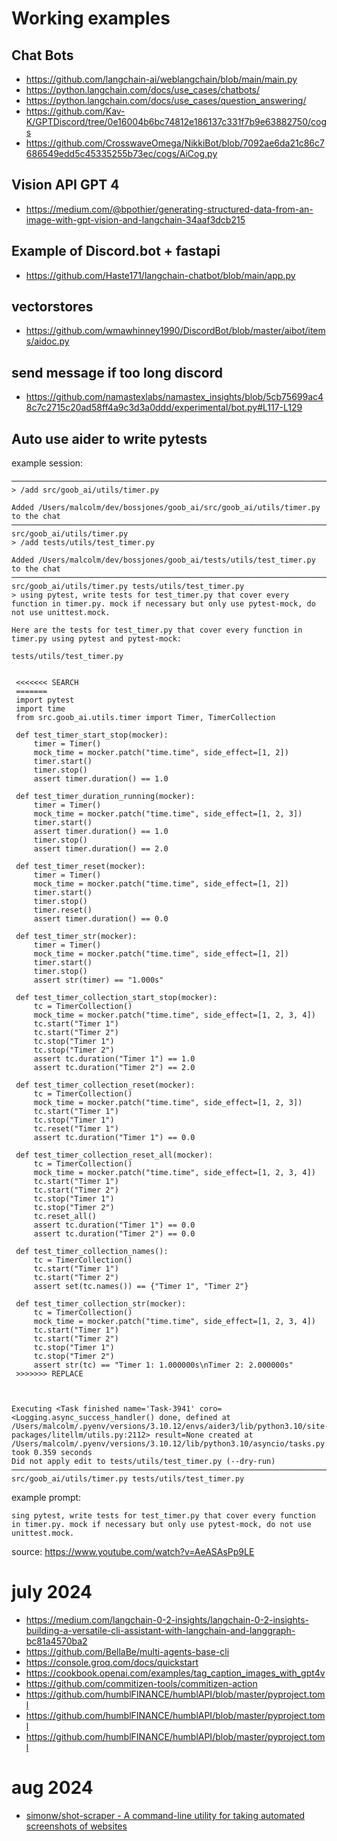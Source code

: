 # Working examples

## Chat Bots

- <https://github.com/langchain-ai/weblangchain/blob/main/main.py>
- <https://python.langchain.com/docs/use_cases/chatbots/>
- <https://python.langchain.com/docs/use_cases/question_answering/>
- <https://github.com/Kav-K/GPTDiscord/tree/0e16004b6bc74812e186137c331f7b9e63882750/cogs>
- <https://github.com/CrosswaveOmega/NikkiBot/blob/7092ae6da21c86c7686549edd5c45335255b73ec/cogs/AiCog.py>

## Vision API GPT 4

- <https://medium.com/@bpothier/generating-structured-data-from-an-image-with-gpt-vision-and-langchain-34aaf3dcb215>

## Example of Discord.bot + fastapi

- <https://github.com/Haste171/langchain-chatbot/blob/main/app.py>

## vectorstores

- <https://github.com/wmawhinney1990/DiscordBot/blob/master/aibot/items/aidoc.py>

## send message if too long discord

- <https://github.com/namastexlabs/namastex_insights/blob/5cb75699ac48c7c2715c20ad58ff4a9c3d3a0ddd/experimental/bot.py#L117-L129>

## Auto use aider to write pytests

example session:

```
──────────────────────────────────────────────────────────────────────────────────────────────────────────────────────────────────────────────────────────────────────
> /add src/goob_ai/utils/timer.py

Added /Users/malcolm/dev/bossjones/goob_ai/src/goob_ai/utils/timer.py to the chat
──────────────────────────────────────────────────────────────────────────────────────────────────────────────────────────────────────────────────────────────────────
src/goob_ai/utils/timer.py
> /add tests/utils/test_timer.py

Added /Users/malcolm/dev/bossjones/goob_ai/tests/utils/test_timer.py to the chat
──────────────────────────────────────────────────────────────────────────────────────────────────────────────────────────────────────────────────────────────────────
src/goob_ai/utils/timer.py tests/utils/test_timer.py
> using pytest, write tests for test_timer.py that cover every function in timer.py. mock if necessary but only use pytest-mock, do not use unittest.mock.

Here are the tests for test_timer.py that cover every function in timer.py using pytest and pytest-mock:

tests/utils/test_timer.py


 <<<<<<< SEARCH
 =======
 import pytest
 import time
 from src.goob_ai.utils.timer import Timer, TimerCollection

 def test_timer_start_stop(mocker):
     timer = Timer()
     mock_time = mocker.patch("time.time", side_effect=[1, 2])
     timer.start()
     timer.stop()
     assert timer.duration() == 1.0

 def test_timer_duration_running(mocker):
     timer = Timer()
     mock_time = mocker.patch("time.time", side_effect=[1, 2, 3])
     timer.start()
     assert timer.duration() == 1.0
     timer.stop()
     assert timer.duration() == 2.0

 def test_timer_reset(mocker):
     timer = Timer()
     mock_time = mocker.patch("time.time", side_effect=[1, 2])
     timer.start()
     timer.stop()
     timer.reset()
     assert timer.duration() == 0.0

 def test_timer_str(mocker):
     timer = Timer()
     mock_time = mocker.patch("time.time", side_effect=[1, 2])
     timer.start()
     timer.stop()
     assert str(timer) == "1.000s"

 def test_timer_collection_start_stop(mocker):
     tc = TimerCollection()
     mock_time = mocker.patch("time.time", side_effect=[1, 2, 3, 4])
     tc.start("Timer 1")
     tc.start("Timer 2")
     tc.stop("Timer 1")
     tc.stop("Timer 2")
     assert tc.duration("Timer 1") == 1.0
     assert tc.duration("Timer 2") == 2.0

 def test_timer_collection_reset(mocker):
     tc = TimerCollection()
     mock_time = mocker.patch("time.time", side_effect=[1, 2, 3])
     tc.start("Timer 1")
     tc.stop("Timer 1")
     tc.reset("Timer 1")
     assert tc.duration("Timer 1") == 0.0

 def test_timer_collection_reset_all(mocker):
     tc = TimerCollection()
     mock_time = mocker.patch("time.time", side_effect=[1, 2, 3, 4])
     tc.start("Timer 1")
     tc.start("Timer 2")
     tc.stop("Timer 1")
     tc.stop("Timer 2")
     tc.reset_all()
     assert tc.duration("Timer 1") == 0.0
     assert tc.duration("Timer 2") == 0.0

 def test_timer_collection_names():
     tc = TimerCollection()
     tc.start("Timer 1")
     tc.start("Timer 2")
     assert set(tc.names()) == {"Timer 1", "Timer 2"}

 def test_timer_collection_str(mocker):
     tc = TimerCollection()
     mock_time = mocker.patch("time.time", side_effect=[1, 2, 3, 4])
     tc.start("Timer 1")
     tc.start("Timer 2")
     tc.stop("Timer 1")
     tc.stop("Timer 2")
     assert str(tc) == "Timer 1: 1.000000s\nTimer 2: 2.000000s"
 >>>>>>> REPLACE



Executing <Task finished name='Task-3941' coro=<Logging.async_success_handler() done, defined at /Users/malcolm/.pyenv/versions/3.10.12/envs/aider3/lib/python3.10/site-packages/litellm/utils.py:2112> result=None created at /Users/malcolm/.pyenv/versions/3.10.12/lib/python3.10/asyncio/tasks.py:636> took 0.359 seconds
Did not apply edit to tests/utils/test_timer.py (--dry-run)
──────────────────────────────────────────────────────────────────────────────────────────────────────────────────────────────────────────────────────────────────────
src/goob_ai/utils/timer.py tests/utils/test_timer.py
```

example prompt:

`sing pytest, write tests for test_timer.py that cover every function in timer.py. mock if necessary but only use pytest-mock, do not use unittest.mock.`

source: <https://www.youtube.com/watch?v=AeASAsPp9LE>

# july 2024

- <https://medium.com/langchain-0-2-insights/langchain-0-2-insights-building-a-versatile-cli-assistant-with-langchain-and-langgraph-bc81a4570ba2>
- <https://github.com/BellaBe/multi-agents-base-cli>
- <https://console.groq.com/docs/quickstart>
- <https://cookbook.openai.com/examples/tag_caption_images_with_gpt4v>
- https://github.com/commitizen-tools/commitizen-action
- https://github.com/humblFINANCE/humblAPI/blob/master/pyproject.toml
- https://github.com/humblFINANCE/humblAPI/blob/master/pyproject.toml
- https://github.com/humblFINANCE/humblAPI/blob/master/pyproject.toml

# aug 2024

- [simonw/shot-scraper - A command-line utility for taking automated screenshots of websites](https://github.com/simonw/shot-scraper)
